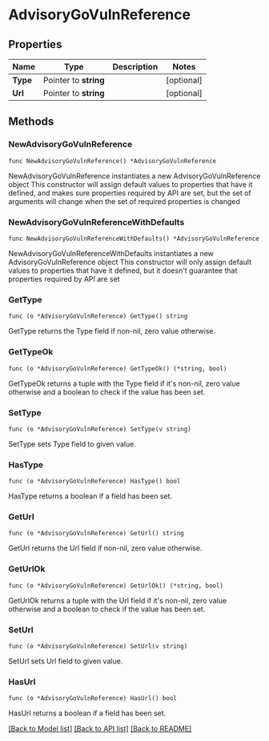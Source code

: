 # AdvisoryGoVulnReference

## Properties

Name | Type | Description | Notes
------------ | ------------- | ------------- | -------------
**Type** | Pointer to **string** |  | [optional] 
**Url** | Pointer to **string** |  | [optional] 

## Methods

### NewAdvisoryGoVulnReference

`func NewAdvisoryGoVulnReference() *AdvisoryGoVulnReference`

NewAdvisoryGoVulnReference instantiates a new AdvisoryGoVulnReference object
This constructor will assign default values to properties that have it defined,
and makes sure properties required by API are set, but the set of arguments
will change when the set of required properties is changed

### NewAdvisoryGoVulnReferenceWithDefaults

`func NewAdvisoryGoVulnReferenceWithDefaults() *AdvisoryGoVulnReference`

NewAdvisoryGoVulnReferenceWithDefaults instantiates a new AdvisoryGoVulnReference object
This constructor will only assign default values to properties that have it defined,
but it doesn't guarantee that properties required by API are set

### GetType

`func (o *AdvisoryGoVulnReference) GetType() string`

GetType returns the Type field if non-nil, zero value otherwise.

### GetTypeOk

`func (o *AdvisoryGoVulnReference) GetTypeOk() (*string, bool)`

GetTypeOk returns a tuple with the Type field if it's non-nil, zero value otherwise
and a boolean to check if the value has been set.

### SetType

`func (o *AdvisoryGoVulnReference) SetType(v string)`

SetType sets Type field to given value.

### HasType

`func (o *AdvisoryGoVulnReference) HasType() bool`

HasType returns a boolean if a field has been set.

### GetUrl

`func (o *AdvisoryGoVulnReference) GetUrl() string`

GetUrl returns the Url field if non-nil, zero value otherwise.

### GetUrlOk

`func (o *AdvisoryGoVulnReference) GetUrlOk() (*string, bool)`

GetUrlOk returns a tuple with the Url field if it's non-nil, zero value otherwise
and a boolean to check if the value has been set.

### SetUrl

`func (o *AdvisoryGoVulnReference) SetUrl(v string)`

SetUrl sets Url field to given value.

### HasUrl

`func (o *AdvisoryGoVulnReference) HasUrl() bool`

HasUrl returns a boolean if a field has been set.


[[Back to Model list]](../README.md#documentation-for-models) [[Back to API list]](../README.md#documentation-for-api-endpoints) [[Back to README]](../README.md)


